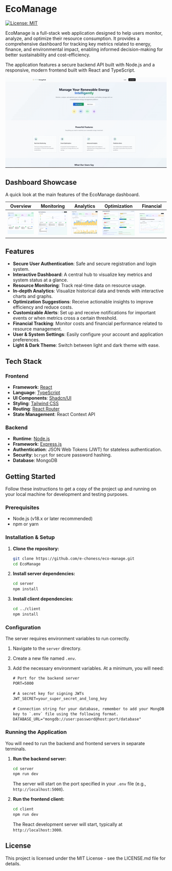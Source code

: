 # EcoManage

[![License: MIT](https://img.shields.io/badge/License-MIT-yellow.svg)](https://opensource.org/licenses/MIT)

EcoManage is a full-stack web application designed to help users monitor, analyze, and optimize their resource consumption. It provides a comprehensive dashboard for tracking key metrics related to energy, finance, and environmental impact, enabling informed decision-making for better sustainability and cost-efficiency.

The application features a secure backend API built with Node.js and a responsive, modern frontend built with React and TypeScript.

![eco-manage-landing](./readme-img/ecomanage-landing.gif)

## Dashboard Showcase

A quick look at the main features of the EcoManage dashboard.

| Overview | Monitoring | Analytics | Optimization | Financial |
| :---: | :---: | :---: | :---: | :---: |
| <img src="./readme-img/ecomanage-overview.png" alt="Overview" width="200"> | <img src="./readme-img/ecomanage-realtime-monitoring.png" alt="Monitoring" width="200"> | <img src="./readme-img/ecomanage-energy-analytics.png" alt="Analytics" width="200"> | <img src="./readme-img/ecomanage-energy-optimization.png" alt="Optimization" width="200"> | <img src="./readme-img/ecomanage-financial-overview.png" alt="Financial" width="200"> |

## Features

- **Secure User Authentication**: Safe and secure registration and login system.
- **Interactive Dashboard**: A central hub to visualize key metrics and system status at a glance.
- **Resource Monitoring**: Track real-time data on resource usage.
- **In-depth Analytics**: Visualize historical data and trends with interactive charts and graphs.
- **Optimization Suggestions**: Receive actionable insights to improve efficiency and reduce costs.
- **Customizable Alerts**: Set up and receive notifications for important events or when metrics cross a certain threshold.
- **Financial Tracking**: Monitor costs and financial performance related to resource management.
- **User & System Settings**: Easily configure your account and application preferences.
- **Light & Dark Theme**: Switch between light and dark theme with ease.

## Tech Stack

### Frontend

- **Framework**: [React](https://reactjs.org/)
- **Language**: [TypeScript](https://www.typescriptlang.org/)
- **UI Components**: [Shadcn/UI](https://ui.shadcn.com/)
- **Styling**: [Tailwind CSS](https://tailwindcss.com/)
- **Routing**: [React Router](https://reactrouter.com/)
- **State Management**: React Context API

### Backend

- **Runtime**: [Node.js](https://nodejs.org/)
- **Framework**: [Express.js](https://expressjs.com/)
- **Authentication**: JSON Web Tokens (JWT) for stateless authentication.
- **Security**: `bcrypt` for secure password hashing.
- **Database**: MongoDB

## Getting Started

Follow these instructions to get a copy of the project up and running on your local machine for development and testing purposes.

### Prerequisites

- Node.js (v18.x or later recommended)
- npm or yarn

### Installation & Setup

1. **Clone the repository:**

    ```sh
    git clone https://github.com/e-choness/eco-manage.git
    cd EcoManage
    ```

2. **Install server dependencies:**

    ```sh
    cd server
    npm install
    ```

3. **Install client dependencies:**

    ```sh
    cd ../client
    npm install
    ```

### Configuration

The server requires environment variables to run correctly.

1. Navigate to the `server` directory.
2. Create a new file named `.env`.
3. Add the necessary environment variables. At a minimum, you will need:

    ```env
    # Port for the backend server
    PORT=5000

    # A secret key for signing JWTs
    JWT_SECRET=your_super_secret_and_long_key

    # Connection string for your database, remember to add your MongDB key to `.env` file using the following format.
    DATABASE_URL="mongdb://user:password@host:port/database"
    ```

### Running the Application

You will need to run the backend and frontend servers in separate terminals.

1. **Run the backend server:**

    ```sh
    cd server
    npm run dev
    ```

    The server will start on the port specified in your `.env` file (e.g., `http://localhost:5000`).

2. **Run the frontend client:**

    ```sh
    cd client
    npm run dev
    ```

    The React development server will start, typically at `http://localhost:3000`.

## License

This project is licensed under the MIT License - see the LICENSE.md file for details.
